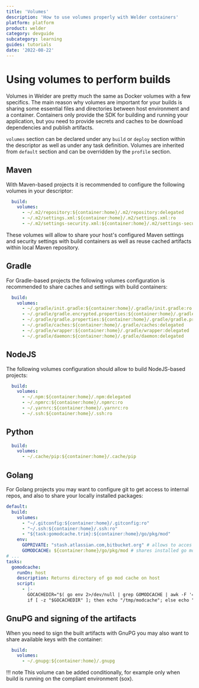 ```yaml
---
title: 'Volumes'
description: 'How to use volumes properly with Welder containers'
platform: platform
product: welder
category: devguide
subcategory: learning
guides: tutorials
date: '2022-08-22'
---
```


# Using volumes to perform builds

Volumes in Welder are pretty much the same as Docker volumes with a few specifics. The main reason why volumes 
are important for your builds is sharing some essential files and directories between host environment and a container.
Containers only provide the SDK for building and running your application, but you need to provide secrets and caches
to be download dependencies and publish artifacts.

`volumes` section can be declared under any `build` or `deploy` section within the descriptor as well as under any
task definition. Volumes are inherited from `default` section and can be overridden by the `profile` section.

## Maven

With Maven-based projects it is recommended to configure the following volumes in your descriptor:
```yaml
  build:
    volumes:
      - ~/.m2/repository:${container:home}/.m2/repository:delegated
      - ~/.m2/settings.xml:${container:home}/.m2/settings.xml:ro
      - ~/.m2/settings-security.xml:${container:home}/.m2/settings-security.xml:ro
```

These volumes will allow to share your host's configured Maven settings and security settings with build containers as 
well as reuse cached artifacts within local Maven repository.

## Gradle

For Gradle-based projects the following volumes configuration is recommended to share caches and settings with build
containers: 
```yaml
  build:
    volumes:
      - ~/.gradle/init.gradle:${container:home}/.gradle/init.gradle:ro
      - ~/.gradle/gradle.encrypted.properties:${container:home}/.gradle/gradle.encrypted.properties:ro
      - ~/.gradle/gradle.properties:${container:home}/.gradle/gradle.properties:ro
      - ~/.gradle/caches:${container:home}/.gradle/caches:delegated
      - ~/.gradle/wrapper:${container:home}/.gradle/wrapper:delegated
      - ~/.gradle/daemon:${container:home}/.gradle/daemon:delegated
```

## NodeJS

The following volumes configuration should allow to build NodeJS-based projects:
```yaml
  build:
    volumes:
      - ~/.npm:${container:home}/.npm:delegated
      - ~/.npmrc:${container:home}/.npmrc:ro
      - ~/.yarnrc:${container:home}/.yarnrc:ro
      - ~/.ssh:${container:home}/.ssh:ro
```

## Python

```yaml
  build:
    volumes:
      - ~/.cache/pip:${container:home}/.cache/pip
```

## Golang
For Golang projects you may want to configure git to get access to internal repos, and also to share your locally installed
packages:
```yaml
default:
  build:
    volumes:
      - "~/.gitconfig:${container:home}/.gitconfig:ro"
      - "~/.ssh:${container:home}/.ssh:ro"
      - "${task:gomodcache.trim}:${container:home}/go/pkg/mod"
    env:
      GOPRIVATE: "stash.atlassian.com,bitbucket.org" # allows to acces internal repos
      GOMODCACHE: ${container:home}/go/pkg/mod # shares installed go modules with container
# ...
tasks:
  gomodcache:
    runOn: host
    description: Returns directory of go mod cache on host
    script:
      - |-
        GOCACHEDIR="$( go env 2>/dev/null | grep GOMODCACHE | awk -F '=' '{print $2}' | sed 's/"//g' )"
        if [ -z "$GOCACHEDIR" ]; then echo "/tmp/modcache"; else echo "$GOCACHEDIR" ; fi
```

## GnuPG and signing of the artifacts

When you need to sign the built artifacts with GnuPG you may also want to share available keys with the container:
```yaml
  build:
    volumes:
      - ~/.gnupg:${container:home}/.gnupg
```
!!! note
    This volume can be added conditionally, for example only when build is running on the compliant environment (sox).

